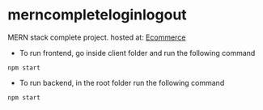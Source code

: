 # merncompleteloginlogout
MERN stack complete project.
hosted at: [Ecommerce](https://mohitloginlogout.herokuapp.com/)  

- To run frontend, go inside client folder and run the following command
```
npm start
```

- To run backend, in the root folder run the following command
```
npm start
```
